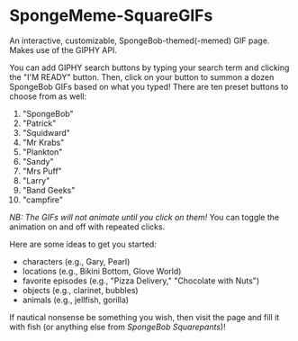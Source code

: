 # SpongeMeme-SquareGIFs
An interactive, customizable, SpongeBob-themed(-memed) GIF page. Makes use of the GIPHY API.

You can add GIPHY search buttons by typing your search term and clicking the "I'M READY" button. Then, click on your button to summon a dozen SpongeBob GIFs based on what you typed! There are ten preset buttons to choose from as well:

1. "SpongeBob"
2. "Patrick"
3. "Squidward"
4. "Mr Krabs"
5. "Plankton"
6. "Sandy"
7. "Mrs Puff"
8. "Larry"
9. "Band Geeks"
10. "campfire"

*NB: The GIFs will not animate until you click on them!* You can toggle the animation on and off with repeated clicks.

Here are some ideas to get you started:

* characters (e.g., Gary, Pearl)
* locations (e.g., Bikini Bottom, Glove World)
* favorite episodes (e.g., "Pizza Delivery," "Chocolate with Nuts")
* objects (e.g., clarinet, bubbles)
* animals (e.g., jellfish, gorilla)

If nautical nonsense be something you wish, then visit the page and fill it with fish (or anything else from *SpongeBob Squarepants*)!